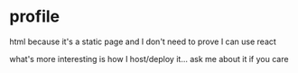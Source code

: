 # profile

html because it's a static page and I don't need to prove I can use react

what's more interesting is how I host/deploy it... ask me about it if you care
